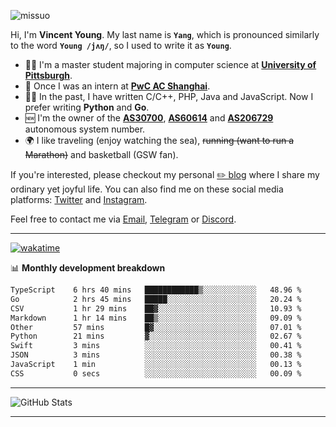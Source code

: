 <p align="left"> <img src="https://komarev.com/ghpvc/?username=missuo&label=Profile%20views&color=0e75b6&style=flat" alt="missuo" /> </p>


Hi, I'm **Vincent Young**. My last name is **`Yang`**, which is pronounced similarly to the word **`Young /jʌŋ/`**, so I used to write it as **`Young`**. 

-  👨‍🎓 I'm a master student majoring in computer science at [**University of Pittsburgh**](https://www.pitt.edu).
-  💼 Once I was an intern at **[PwC AC Shanghai](https://www.linkedin.com/company/pwc-ac-shanghai/)**.
-  👨‍💻 In the past, I have written C/C++, PHP, Java and JavaScript. Now I prefer writing **Python** and **Go**.
-  🆕 I'm the owner of the **[AS30700](https://bgp.tools/as/30700)**, **[AS60614](https://bgp.tools/as/60614)** and **[AS206729](https://bgp.tools/as/206729)** autonomous system number.
-  🌍 I like traveling (enjoy watching the sea), ~~running (want to run a Marathon)~~ and basketball (GSW fan).

If you're interested, please checkout my personal [✏️ blog](https://missuo.me/) where I share my ordinary yet joyful life. You can also find me on these social media platforms: [Twitter](https://twitter.com/m1ssuo) and [Instagram](https://www.instagram.com/missuo.me).

Feel free to contact me via <a href="mailto:me@owo.nz">Email</a>, [Telegram](https://t.me/missuo) or [Discord](https://discordapp.com/users/missuo#7448).

-------

[![wakatime](https://wakatime.com/badge/user/c13cd961-40ca-417a-afb6-1f9ea8ac295c.svg)](https://wakatime.com/@missuo)

📊 **Monthly development breakdown**
<!--START_SECTION:waka-->

```txt
TypeScript    6 hrs 40 mins   ████████████▒░░░░░░░░░░░░   48.96 %
Go            2 hrs 45 mins   █████░░░░░░░░░░░░░░░░░░░░   20.24 %
CSV           1 hr 29 mins    ██▓░░░░░░░░░░░░░░░░░░░░░░   10.93 %
Markdown      1 hr 14 mins    ██▒░░░░░░░░░░░░░░░░░░░░░░   09.09 %
Other         57 mins         █▓░░░░░░░░░░░░░░░░░░░░░░░   07.01 %
Python        21 mins         ▓░░░░░░░░░░░░░░░░░░░░░░░░   02.67 %
Swift         3 mins          ░░░░░░░░░░░░░░░░░░░░░░░░░   00.41 %
JSON          3 mins          ░░░░░░░░░░░░░░░░░░░░░░░░░   00.38 %
JavaScript    1 min           ░░░░░░░░░░░░░░░░░░░░░░░░░   00.13 %
CSS           0 secs          ░░░░░░░░░░░░░░░░░░░░░░░░░   00.09 %
```

<!--END_SECTION:waka-->

-------

![GitHub Stats](https://github-readme-stats-opal-alpha-76.vercel.app/api?username=missuo&show_icons=true&theme=transparent)

-------

